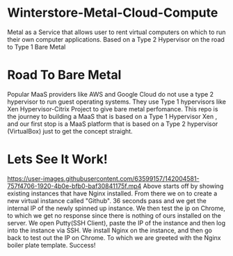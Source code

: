 # Winterstore-Metal-Cloud-Compute
Metal as a Service that allows user to rent virtual computers on which to run their own computer applications. Based on a Type 2 Hypervisor on the road to Type 1 Bare Metal

# Road To Bare Metal
Popular MaaS providers like AWS and Google Cloud do not use a type 2 hypervisor to run guest operating systems. 
They use Type 1 hypervisors like Xen Hypervisor-Citrix Project to give bare metal perfomance. This repo is the journey to building a MaaS that is based on a Type 1 Hypervisor Xen
, and our first stop is a MaaS platform that is based on a Type 2 hypervisor (VirtualBox) just to get the concept straight.

# Lets See It Work!
https://user-images.githubusercontent.com/63599157/142004581-757f4706-1920-4b0e-bfb0-baf30841175f.mp4
Above starts off by showing existing instances that have Nginx installed. From there we on to create a new virtual instance called "Github".
36 seconds pass and we get the internal IP of the newly spinned up instance. We then test the ip on Chrome, to which we get no response since 
there is nothing of ours installed on the server. We open Putty(SSH Client), paste the IP of the instance and then log into the instance via SSH.
We install Nginx on the instance, and then go back to test out the IP on Chrome. To which we are greeted with the Nginx boiler plate template. Success!
